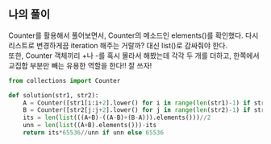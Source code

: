 ## 나의 풀이

Counter를 활용해서 풀어보면서, Counter의 메소드인 elements()를 확인했다. 다시 리스트로 변경하게끔 iteration 해주는 거랄까? 대신 list()로 감싸줘야 한다.  
또한, Counter 객체끼리 +나 -를 혹시 몰라서 해봤는데 각각 두 개를 더하고, 한쪽에서 교집합 부분만 빼는 유용한 역할을 한다!! 잘 쓰자!

```python
from collections import Counter

def solution(str1, str2):
    A = Counter([str1[i:i+2].lower() for i in range(len(str1)-1) if str1[i:i+2].isalpha()])
    B = Counter([str2[j:j+2].lower() for j in range(len(str2)-1) if str2[j:j+2].isalpha()])
    its = len(list(((A+B)-((A-B)+(B-A))).elements()))//2
    unn = len(list((A+B).elements()))-its
    return its*65536//unn if unn else 65536
```
